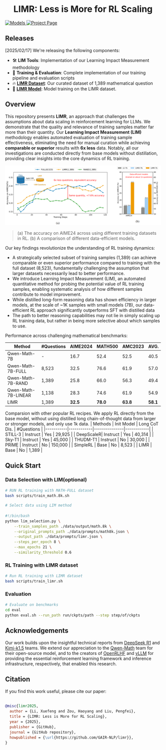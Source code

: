 <div align="center">

# LIMR: Less is More for RL Scaling

</div>



<a href="https://huggingface.co/GAIR/LIMR/tree/main" target="_blank">
    <img alt="Models" src="https://img.shields.io/badge/🤗-HuggingFace Repo-blue" />
</a>
<a href="https://gair-nlp.github.io/LIMR/" target="_blank">
<img alt="Project Page" src="https://img.shields.io/badge/🧪-Project Page-blue" />
</a>

## Releases

[2025/02/17] We're releasing the following components:

- 🛠️ **LIM Tools**: Implementation of our Learning Impact Measurement methodology
- 🚀 **Training & Evaluation**: Complete implementation of our training pipeline and evaluation scripts
- 🔥 **[LIMR Dataset](https://huggingface.co/datasets/GAIR/LIMR)**: Our curated dataset of 1,389 mathematical question
- 🤖 **[LIMR Model](https://huggingface.co/GAIR/LIMR)**: Model training on the LIMR dataset.

## Overview

This repository presents **LIMR**, an approach that challenges the assumptions about data scaling in reinforcement learning for LLMs. We demonstrate that the quality and relevance of training samples matter far more than their quantity. Our **Learning Impact Measurement (LIM)** methodology enables automated evaluation of training sample effectiveness, eliminating the need for manual curation while achieving **comparable or superior** results with **6x less** data. Notably, all our investigations are conducted directly from base models without distillation, providing clear insights into the core dynamics of RL training.



<div align="center">
<img src="assets/main.png" width="700" alt="simplelr-reaoning-intro-figure_00">
</div>

> (a) The accuracy on AIME24 across using different training datasets in RL. (b) A comparison of different data-efficient models.



Our key findings revolutionize the understanding of RL training dynamics:

- A strategically selected subset of training samples (1,389) can achieve comparable or even superior performance compared to training with the full dataset (8,523), fundamentally challenging the assumption that larger datasets necessarily lead to better performance.
- We introduce Learning Impact Measurement (LIM), an automated quantitative method for probing the potential value of RL training samples, enabling systematic analysis of how different samples contribute to model improvement.
- While distilled long-form reasoning data has shown efficiency in larger models, at the scale of ~1K samples with small models (7B), our data-efficient RL approach significantly outperforms SFT with distilled data
- The path to better reasoning capabilities may not lie in simply scaling up RL training data, but rather in being more selective about which samples to use.


Performance across challenging mathematical benchmarks:

| Method | #Questions | AIME2024 | MATH500 | AMC2023 | AVG. |
|--------|------------|-----------|----------|-----------|-------|
| Qwen-Math-7B | - | 16.7 | 52.4 | 52.5 | 40.5 |
| Qwen-Math-7B-FULL | 8,523 | 32.5 | 76.6 | 61.9 | 57.0 |
| Qwen-Math-7B-RAND | 1,389 | 25.8 | 66.0 | 56.3 | 49.4 |
| Qwen-Math-7B-LINEAR | 1,138 | 28.3 | 74.6 | 61.9 | 54.9 |
| LIMR | 1,389 | **32.5** | **78.0** | **63.8** | **58.1** |

Comparsion with other popular RL recipes. We apply RL directly from the base model, without using distilled long chain-of-thought data from larger or stronger models, and only use 1k data.
| Methods   | Init Model | Long CoT Dis. | #Questions |
|-----------|------------|---------------|------------|
| STILL-3   | Instruct   | Yes           | 29,925        |
| DeepScaleR| Instruct   | Yes           | 40,314        |
| Sky-T1    | Instruct   | Yes           | 45,000        |
| THUDM-T1  | Instruct   | No            | 30,000        |
| PRIME     | Instruct   | No            | 150,000       |
| SimpleRL  | Base       | No            | 8,523         |
| LIMR      | Base       | No            | 1,389         |


## Quick Start

### Data Selection with LIM(optional)

```bash
# RUN RL training with MATH-FULL dataset
bash scripts/train_math.8k.sh
```

```bash
# Select data using LIM method

#!/bin/bash
python lim_selection.py \
    --train_samples_path ./data/output/math.8k \
    --original_prompts_path ./data/prompts/math8k.json \
    --output_path ./data/prompts/limr.json \
    --steps_per_epoch 8 \
    --max_epochs 21 \
    --similarity_threshold 0.6
```

### RL Training with LIMR dataset

```bash
# Run RL training with LIMR dataset
bash scripts/train_limr.sh
```

### Evaluation

```bash
# Evaluate on benchmarks
cd eval
python eval.sh --run_path run/ckpts/path --step step/of/ckpts
```

## Acknowledgements

Our work builds upon the insightful technical reports from [DeepSeek R1](https://github.com/deepseek-ai/DeepSeek-R1) and [Kimi-k1.5](https://github.com/MoonshotAI/Kimi-k1.5) teams. We extend our appreciation to the [Qwen-Math](https://github.com/QwenLM/Qwen2.5-Math) team for their open-source model, and to the creators of [OpenRLHF](https://github.com/OpenRLHF/OpenRLHF) and [vLLM](https://github.com/vllm-project/vllm) for providing the essential reinforcement learning framework and inference infrastructure, respectively, that enabled this research.

## Citation

If you find this work useful, please cite our paper:

```bibtex

@misc{limr2025,
  author = {Li, Xuefeng and Zou, Haoyang and Liu, Pengfei},
  title = {LIMR: Less is More for RL Scaling},
  year = {2025},
  publisher = {GitHub},
  journal = {GitHub repository},
  howpublished = {\url{https://github.com/GAIR-NLP/limr}},
}
```


